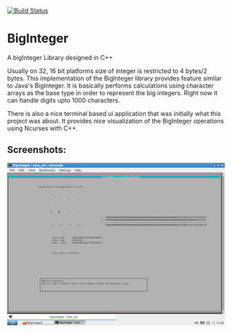 [![Build Status](https://travis-ci.org/rohanKanojia/bigInteger.svg?branch=master)](https://travis-ci.org/rohanKanojia/bigInteger)

# BigInteger
A bigInteger Library designed in C++

Usually on 32, 16 bit platforms size of integer is restricted to 4 bytes/2 bytes. This
implementation of the BigInteger library provides feature similar to Java's BigInteger.
It is basically performs calculations using character arrays as the base type in order
to represent the big integers. Right now it can handle digits upto 1000 characters.

There is also a nice terminal based ui application that was initially what this project
was about. It provides nice visualization of the BigInteger operations using Ncurses with
C++.

## Screenshots:
![Image 1](screenshots/2015-06-23-115549_1024x768_scrot.png)

